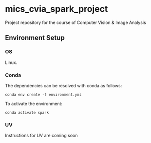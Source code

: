 # mics_cvia_spark_project
Project repository for the course of Computer Vision &amp; Image Analysis

## Environment Setup
### OS
Linux.
### Conda
The dependencies can be resolved with conda as follows:
```
conda env create -f environment.yml
```
To activate the environment:
```
conda activate spark
```
### UV
Instructions for UV are coming soon

